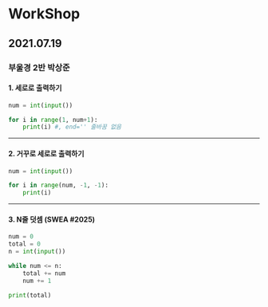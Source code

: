 # WorkShop

## 2021.07.19
### 부울경 2반 박상준

#### 1. 세로로 출력하기

``` python
num = int(input())

for i in range(1, num+1):
    print(i) #, end='' 줄바꿈 없음
```

---

#### 2. 거꾸로 세로로 출력하기

```python
num = int(input())

for i in range(num, -1, -1):
    print(i)
```

---

#### 3. N줄 덧셈 (SWEA #2025)

```python
num = 0
total = 0
n = int(input())

while num <= n:
    total += num
    num += 1

print(total)
```



